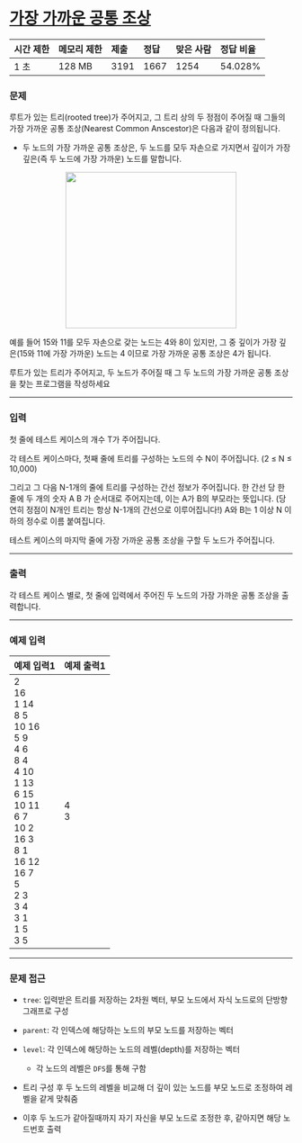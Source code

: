 # [가장 가까운 공통 조상](https://www.acmicpc.net/problem/3584)

<div align = center>

| 시간 제한 | 메모리 제한 | 제출 | 정답 | 맞은 사람 | 정답 비율 |
| :-------- | :---------- | :--- | :--- | :-------- | :-------- |
| 1 초      | 128 MB      | 3191 | 1667 | 1254      | 54.028%   |

</div>

### 문제

루트가 있는 트리(rooted tree)가 주어지고, 그 트리 상의 두 정점이 주어질 때 그들의 가장 가까운 공통 조상(Nearest Common Anscestor)은 다음과 같이 정의됩니다.

  - 두 노드의 가장 가까운 공통 조상은, 두 노드를 모두 자손으로 가지면서 깊이가 가장 깊은(즉 두 노드에 가장 가까운) 노드를 말합니다.

<div align = center>
  <img src="https://upload.acmicpc.net/4f2eae58-31bf-445f-a7a3-625505e7102c/-/preview/" width="304" height="278"/>
</div>

예를 들어  15와 11를 모두 자손으로 갖는 노드는 4와 8이 있지만, 그 중 깊이가 가장 깊은(15와 11에 가장 가까운) 노드는 4 이므로 가장 가까운 공통 조상은 4가 됩니다.

루트가 있는 트리가 주어지고, 두 노드가 주어질 때 그 두 노드의 가장 가까운 공통 조상을 찾는 프로그램을 작성하세요

---

### 입력

첫 줄에 테스트 케이스의 개수 T가 주어집니다.

각 테스트 케이스마다, 첫째 줄에 트리를 구성하는 노드의 수 N이 주어집니다. (2 ≤ N ≤ 10,000)

그리고 그 다음 N-1개의 줄에 트리를 구성하는 간선 정보가 주어집니다. 한 간선 당 한 줄에 두 개의 숫자 A B 가 순서대로 주어지는데, 이는 A가 B의 부모라는 뜻입니다. (당연히 정점이 N개인 트리는 항상 N-1개의 간선으로 이루어집니다!) A와 B는 1 이상 N 이하의 정수로 이름 붙여집니다.

테스트 케이스의 마지막 줄에 가장 가까운 공통 조상을 구할 두 노드가 주어집니다.

---

### 출력

각 테스트 케이스 별로, 첫 줄에 입력에서 주어진 두 노드의 가장 가까운 공통 조상을 출력합니다.

---

### 예제 입력

| 예제 입력1                                                                                                                                                                                          | 예제 출력1 |
| :-------------------------------------------------------------------------------------------------------------------------------------------------------------------------------------------------- | :--------- |
| 2<br/>16<br/>1 14<br/>8 5<br/>10 16<br/>5 9<br/>4 6<br/>8 4<br/>4 10<br/>1 13<br/>6 15<br/>10 11<br/>6 7<br/>10 2<br/>16 3<br/>8 1<br/>16 12<br/>16 7<br/>5<br/>2 3<br/>3 4<br/>3 1<br/>1 5<br/>3 5 | 4<br/>3    |

---

### 문제 접근

  - `tree`: 입력받은 트리를 저장하는 2차원 벡터, 부모 노드에서 자식 노드로의 단방향 그래프로 구성

  - `parent`: 각 인덱스에 해당하는 노드의 부모 노드를 저장하는 벡터

  - `level`: 각 인덱스에 해당하는 노드의 레벨(depth)를 저장하는 벡터

    - 각 노드의 레벨은 `DFS`를 통해 구함

  - 트리 구성 후 두 노드의 레벨을 비교해 더 깊이 있는 노드를 부모 노드로 조정하여 레벨을 같게 맞춰줌

  - 이후 두 노드가 같아질때까지 자기 자신을 부모 노드로 조정한 후, 같아지면 해당 노드번호 출력